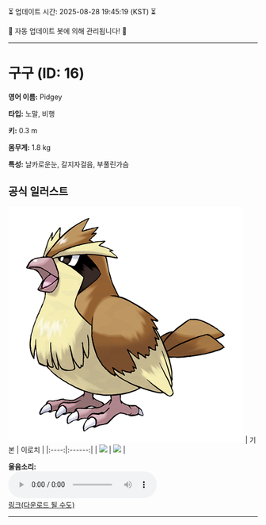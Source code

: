 
⏳ 업데이트 시간: 2025-08-28 19:45:19 (KST) ⏳

🤖 자동 업데이트 봇에 의해 관리됩니다! 🤖

---

# 구구 (ID: 16)
**영어 이름:** Pidgey

**타입:** 노말, 비행

**키:** 0.3 m

**몸무게:** 1.8 kg

**특성:** 날카로운눈, 갈지자걸음, 부풀린가슴

## 공식 일러스트
![](https://raw.githubusercontent.com/PokeAPI/sprites/master/sprites/pokemon/other/official-artwork/16.png)
| 기본 | 이로치 |
|:----:|:------:|
| <img src="http://play.pokemonshowdown.com/sprites/ani/pidgey.gif" width="200"> | <img src="http://play.pokemonshowdown.com/sprites/ani-shiny/pidgey.gif" width="200"> |

**울음소리:**<br><audio controls src="https://raw.githubusercontent.com/PokeAPI/cries/main/cries/pokemon/latest/16.ogg"></audio><br> [링크(다운로드 될 수도)](https://raw.githubusercontent.com/PokeAPI/cries/main/cries/pokemon/latest/16.ogg)


---
